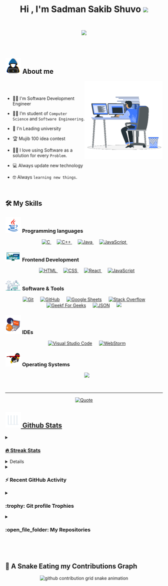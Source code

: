 <h1 align="center">Hi , I'm Sadman Sakib Shuvo <img src="https://media.giphy.com/media/hvRJCLFzcasrR4ia7z/giphy.gif" width="35"></h1>
<h1 align="center">
  <a href="https://github.com/DenverCoder1/readme-typing-svg"><img src="https://readme-typing-svg.herokuapp.com?font=Time+New+Roman&color=%23C8BE25&size=25&center=true&vCenter=true&width=600&height=100&lines=Computer+Science+Engineering+Student;MERN+Stack+Web+Developer;Expert+Of+Web+development;Always+learning+new+things;App+Development;Give+yourself+time+to;Get+to+Know+yourself;Create+your+exciting+life"></a>
</h1>


<br>



	
## <picture><img src = "https://github.com/SadmanSakibShuvo1/SadmanSakibShuvo1/blob/main/about_me.gif?raw=true" width = 50px></picture> About me

<picture> <img align="right" src="https://github.com/SadmanSakibShuvo1/SadmanSakibShuvo1/blob/main/Right_Side.gif?raw=true" width = 250px></picture>

<br><br>

- :technologist: I'm Software Development Engineer
- :student: I’m student of `Computer Science` and `Software Engineering`.
- :school: I'n Leading university
  
- :trophy: Mujib 100 idea contest
- :technologist: I love using Software as a solution for every `Problem`.
- :computer: Always update new technology
- :nerd_face: Always `learning new things`.
<!--- :thinking: I’m currently open for a new `job opportunity`, this is [MY RESUME](http://lnkiy.in/Ahmed_Hossam_Resume).--->
<!--- :boom: You can visit [MY WEBSITE](https://cutt.ly/Ahmed_Hossam_Website).--->
<br>


<!---## <picture> <img src="https://github.com/7oSkaaa/7oSkaaa/blob/main/Images/competitive_programming_profile.png?raw=true" width=40> </picture> My Competitive Programming Profiles

<p align="center">
  <a href="https://codeforces.com/profile/7oSkaaa"><img src="https://img.icons8.com/external-tal-revivo-shadow-tal-revivo/50/000000/external-codeforces-programming-competitions-and-contests-programming-community-logo-shadow-tal-revivo.png" alt="Code Forces"/></a>
	<a href="https://leetcode.com/7oSkaa/"><img src="https://img.icons8.com/external-tal-revivo-shadow-tal-revivo/50/000000/external-level-up-your-coding-skills-and-quickly-land-a-job-logo-shadow-tal-revivo.png" alt="LeetCode"/></a>
	<a href="https://atcoder.jp/users/ahmed_7oSkaa"><img src="https://i.ibb.co/Q9WSjDB/logo.png" alt="AtCoder" width = 60px/></a>
	<a href="https://www.codechef.com/users/ahmed_7oskaa"><img src="https://img.icons8.com/color/50/000000/codechef.png" alt="Code Chef"/></a>
	<a href="https://icpc.global/ICPCID/IW0X0CTD0ZV9"><img src="https://i.ibb.co/6J0r7rW/Daco-5610880.png" alt="ICPC Global" width = 60px /></a>     
	<a href="https://www.codingame.com/profile/e5e56c7585fda3b457056b85180a4d636850344" ><img src="https://i.ibb.co/1MRppTC/codingame-1.png" alt="Codingame" width="100" height="50">
</p>--->


<!---

## <picture> <img src="https://github.com/7oSkaaa/7oSkaaa/blob/main/Images/Connect-with-me.gif?raw=true" width="100px"> </picture> Connect with me
<p align="center">
	<a href="mailto:ahmed.7oskaa@gmail.com"><img img src="https://img.shields.io/badge/gmail-%23EA4335.svg?style=plastic&logo=gmail&logoColor=white" alt="Gmail"/></a>
	<a href="https://github.com/7oSkaaa"><img src="https://img.shields.io/badge/github-%23181717.svg?style=plastic&logo=github&logoColor=white" alt="GitHub"/></a>
	<a href="https://wa.me/0201208822340"><img src="https://img.shields.io/badge/whatsapp-%2325D366.svg?style=plastic&logo=whatsapp&logoColor=white" alt="Whatsapp"/></a>
	<a href="https://www.linkedin.com/in/7oskaa/"><img src="https://img.shields.io/badge/linkedin-%230A66C2.svg?style=plastic&logo=linkedin&logoColor=white" alt="LinkedIn"/></a>
	<a href="https://www.facebook.com/7oSkaaa"><img src="https://img.shields.io/badge/facebook-%231877F2.svg?style=plastic&logo=facebook&logoColor=white" alt="Facebook"/></a>
	<a href="https://www.instagram.com/ahmed_7oskaa/"><img src="https://img.shields.io/badge/instagram-%23E4405F.svg?style=plastic&logo=instagram&logoColor=white" alt="Instagram"/></a>
	<a href="https://msng.link/o/?ahmed.7oskaa=sc"><img src="https://img.shields.io/badge/snapchat-%23FFFC00.svg?style=plastic&logo=snapchat&logoColor=black" alt="Snap Chat"/></a>
</p>


--->

## 🛠️ My Skills

### <picture> <img src = "https://github.com/SadmanSakibShuvo1/SadmanSakibShuvo1/blob/main/Programming_Languages.gif?raw=true" width = 50px>  </picture> Programming languages

<p align="center"> 
  &emsp; 
  <a href="https://www.cprogramming.com/" target="_blank"> 
    <img alt="C" src="https://img.shields.io/badge/C%20-%232370ED.svg?style=plastic&logo=c&logoColor=white">
  </a> 
  &emsp;
  <a href="https://www.w3schools.com/cpp/" target="_blank"> 
    <img alt="C++" src="https://img.shields.io/badge/C++%20-%2300599C.svg?style=plastic&logo=c%2B%2B&logoColor=white">
  </a> 
  &emsp;
  <a href="https://www.java.com" target="_blank"> 
    <img alt="Java" src="https://img.shields.io/badge/Java-%23007396.svg?style=plastic&logo=java&logoColor=white">
  </a>
   &emsp;
	
  <a href="https://developer.mozilla.org/en-US/docs/Web/JavaScript" target="_blank"> 
     <img alt="JavaScript" src="https://img.shields.io/badge/JavaScript%20-%23F7DF1E.svg?style=plastic&logo=javascript&logoColor=black">
  </a>
  &emsp;
  
  <!--- <a href="https://www.python.org" target="_blank">
    <img alt="Python" src="https://img.shields.io/badge/Python%20-%2314354C.svg?style=plastic&logo=python&logoColor=white">
  </a>--->
  
</p>

### <picture> <img src = "https://github.com/SadmanSakibShuvo1/SadmanSakibShuvo1/blob/main/Front_End.gif?raw=true" width = 50px>  </picture> Frontend Development
<p align="center"> 
  &emsp; 
  <a href="https://www.w3.org/html/" target="_blank"> 
   <img alt="HTML" src="https://img.shields.io/badge/HTML5%20-%23E34F26.svg?style=plastic&logo=html5&logoColor=white">
  </a>   
  &emsp;
  <a href="https://www.w3schools.com/css/" target="_blank">
    <img alt="CSS" src="https://img.shields.io/badge/CSS%20-%231572B6.svg?style=plastic&logo=css3&logoColor=white">
  </a> 
  &emsp;
 <a href="https://www.python.org" target="_blank">
    <img alt="React" src="https://img.shields.io/badge/react-%2361DAFB.svg?style=plastic&logo=React&logoColor=black">
  </a>
  &emsp;
  <a href="https://developer.mozilla.org/en-US/docs/Web/JavaScript" target="_blank"> 
     <img alt="JavaScript" src="https://img.shields.io/badge/JavaScript%20-%23F7DF1E.svg?style=plastic&logo=javascript&logoColor=black">
   </a>
</p>

 ### <picture> <img src = "https://github.com/SadmanSakibShuvo1/SadmanSakibShuvo1/blob/main/Software_Tools.gif?raw=true" width = 50px>  </picture> Software & Tools
 
<p align="center">
  &emsp;
    <a href="#"><img alt="Git" src="https://img.shields.io/badge/Git%20-%23F05033.svg?style=plastic&logo=git&logoColor=white"></a>
  &emsp;
    <a href="#"><img alt="GitHub" src="https://img.shields.io/badge/github-%23181717.svg?style=plastic&logo=github&logoColor=white"></a>
  &emsp;
    <a href="#"><img alt="Google Sheets" src="https://img.shields.io/badge/Google%20Sheets%20-%2334A853.svg?style=plastic&logo=google%20sheets&logoColor=white"></a>
  &emsp;  
<a href="#"><img alt="Stack Overflow" src="https://img.shields.io/badge/-Stack%20Overflow-FE7A16?style=plastic&logo=stack-overflow&logoColor=white"></a>
&emsp;
<a href="#"><img alt="Geekf For Geeks" src="https://img.shields.io/badge/geeksforgeeks-%230F9D58.svg?style=plastic&logo=geeksforgeeks&logoColor=white"></a>
&emsp;
<a href="#"><img alt="JSON" img src="https://img.shields.io/badge/json-%23000000.svg?style=plastic&logo=json&logoColor=white"></a>
&emsp;
<a href="#"><img src="https://img.shields.io/badge/mysql-%234479A1.svg?&style=plastic&logo=mysql&logoColor=white"/></a>

<!--<a href="#"><img alt="OpenGL" src="https://img.shields.io/badge/opengl-%235586A4.svg?style=plastic&logo=opengl&logoColor=white"></a>
&emsp;
<a href="#"><img alt="Mark Down" src="https://img.shields.io/badge/Markdown-000000?style=plastic&logo=markdown&logoColor=white"></a>
  &emsp;
<a href="#"><img alt="Selenium" src="https://img.shields.io/badge/selenium-%2343B02A.svg?&style=plastic&logo=selenium&logoColor=white"></a>
  &emsp;
<a href="#"><img src="https://img.shields.io/badge/latex-%23008080.svg?&style=plastic&logo=latex&logoColor=white" /></a>
 &emsp;
<a href="#"><img src="https://img.shields.io/badge/django-%23092E20.svg?&style=plastic&logo=django&logoColor=white" /></a>
&emsp; --->

</p>

 ### <picture> <img src = "https://github.com/SadmanSakibShuvo1/SadmanSakibShuvo1/blob/main/IDEs.gif?raw=true" width = 50px>  </picture> IDEs
 
<p align="center">
  &emsp;
  <a href="#"><img alt="Visual Studio Code" src="https://img.shields.io/badge/Visual%20Studio%20Code-0078d7.svg?style=plastic&logo=visual-studio-code&logoColor=white"></a>
  &emsp;
  <a href="#"><img alt="WebStorm" src="https://img.shields.io/badge/WebStorm-000000.svg?style=plastic&logo=webstorm&logoColor=white"></a>

<!---<a href="#"><img alt="JetBrain" src="https://img.shields.io/badge/jetbrains-%23000000.svg?style=plastic&logo=jetbrains&logoColor=white" /></a>
      &emsp;
     <a href="#"><img alt="Atom" src="https://img.shields.io/badge/atom-%2366595C.svg?&style=plastic&logo=atom&logoColor=white" /></a>
      &emsp;
     <a href="#"><img alt="Eclipse" src="https://img.shields.io/badge/eclipse%20ide-%232C2255.svg?&style=plastic&logo=eclipse%20ide&logoColor=white" /></a> --->
    
</p>

<!--- ### <picture> <img src = "https://github.com/7oSkaaa/7oSkaaa/blob/main/Images/CP_PS.gif?raw=true" width = 50px>  </picture> Competitive Programming & Problem Solving
 
<p align="center">
  &emsp;
    <a href="#"><img alt = "Codeforces" src="https://img.shields.io/badge/codeforces%20-%231F8ACB.svg?style=plastic&logo=codeforces&logoColor=white" /></a>	
  &emsp;
    <a href="#"><img alt = "Leetcode" src="https://img.shields.io/badge/leetcode%20-%23FFA116.svg?style=plastic&logo=leetcode&logoColor=black" /></a>
  &emsp;
    <a href="#"><img alt = "Huckerrank" src="https://img.shields.io/badge/hackerrank-%232EC866.svg?style=plastic&logo=hackerrank&logoColor=white" /></a>
  &emsp;
    <a href="#"><img alt = "CodeChef" src="https://img.shields.io/badge/codechef-%235B4638.svg?style=plastic&logo=codechef&logoColor=white" /></a>
  &emsp;
    <a href="#"><img alt = "Google" src="https://img.shields.io/badge/google-%234285F4.svg?style=plastic&logo=google&logoColor=white" /></a>
  &emsp;
    <a href="#"><img alt = "Codin Game" src="https://img.shields.io/badge/codingame-%23F2BB13.svg?&style=plastic&logo=codingame&logoColor=black" /></a>
</p>
--->

 ### <picture> <img src = "https://github.com/SadmanSakibShuvo1/SadmanSakibShuvo1/blob/main/OS.gif?raw=true" width = 50px>  </picture> Operating Systems
 
<p align="center">
  &emsp;
  <a href="#"><img src="https://img.shields.io/badge/Windows-0078D6?style=plastic&logo=windows&logoColor=white"></a>
 
<!--- <a href="#"><img src="https://img.shields.io/badge/Linux-FCC624?style=plastic&logo=linux&logoColor=black"></a>
        &emsp;
      <a href="#"><img src="https://img.shields.io/badge/Ubuntu-E95420?style=plastic&logo=ubuntu&logoColor=white"></a>
        &emsp;
       <a href="#"><img src="https://img.shields.io/badge/pop!_os-%2348B9C7.svg?style=plastic&&logo=pop!_os&logoColor=white" /></a>
        &emsp;
       <a href="#"><img src="https://img.shields.io/badge/manjaro-%2335BF5C.svg?&style=plastic&logo=manjaro&logoColor=white" /></a>
    --->
</p>

<br> 

---

<p align = "center">
	<a href="https://github.com/piyushsuthar/github-readme-quotes"> <img alt = "Quote" src="https://quotes-github-readme.vercel.app/api?type=horizontal&theme=tokyonight&animation=grow_out_in&quoteCategory=programming">
</p>

## <picture> <img src = "https://github.com/SadmanSakibShuvo1/SadmanSakibShuvo1/blob/main/Statistics.gif?raw=true" width = 50px>  </picture> Github Stats

<details><summary><h3> 🔥 Streak Stats</h3></summary>

----	

<p align="center"><img src="https://github-readme-streak-stats.herokuapp.com/?user=SadmanSakibShuvo1&theme=tokyonight" alt="SadmanSakibShuvo1" /></p>


</details>
  
<details><summary><h3>💻 GitHub Profile Stats</h3></summary>

----
	
<p align="center">
    <a href="https://github.com/anuraghazra/github-readme-stats">
	    <img alt="SadmanSakibShuvo1's Github Stats" src="https://github-readme-stats.vercel.app/api?username=SadmanSakibShuvo1&show_icons=true&count_private=true&locale=en&theme=tokyonight&layout=compact" height="230px"/></a>
	  <img src="https://github-readme-stats.vercel.app/api/top-langs?username=SadmanSakibShuvo1&langs_count=10&show_icons=true&locale=en&theme=tokyonight" alt="SadmanSakibShuvo1" height="230px"/>
<br/>

  <b>Note:</b> Top languages is only a metric of the languages my public code consists of and doesn't reflect experience or skill level.
  </p>
</details>

<details><summary><h3>⚡ Recent GitHub Activity</h3></summary>

----

[![SadmanSakibShuvo1's GitHub activity graph](https://github-readme-activity-graph.vercel.app/graph?username=SadmanSakibShuvo1&bg_color=0d1117&color=ffffff&line=00e676&point=ffffff&area=true&hide_border=true)](https://github.com/Ashutosh00710/github-readme-activity-graph)

</details>

<details><summary> <h3> :trophy: Git profile Trophies </h3></summary>

----
	
<div align="center" style="background-color: #282a36; border: 3px solid #00e676; border-radius: 15px; padding: 20px;">
  <a href="https://github.com/ryo-ma/github-profile-trophy">
    <img src="https://github-profile-trophy.vercel.app/?username=SadmanSakibShuvo1&theme=radical&column=4&margin-w=15&margin-h=15" alt="SadmanSakibShuvo1's GitHub Trophies" />
  </a>
</div>
	
</details>
	
<details><summary><h3> :open_file_folder: My Repositories </h3></summary>

----
	
<div>
 <p align="center">
  <a href="https://github.com/SadmanSakibShuvo1/Module-21-Live-Test">
  <img src="https://github-readme-stats.vercel.app/api/pin/?username=SadmanSakibShuvo1&repo=Module-21-Live-Test&theme=tokyonight" alt="Module-21-Live-Test" />
  </a>
    
   <a href="https://github.com/SadmanSakibShuvo1/Assignment-for-Module-21">
   <img src="https://github-readme-stats.vercel.app/api/pin/?username=SadmanSakibShuvo1&repo=Assignment-for-Module-21&theme=tokyonight" alt="Assignment-for-Module-21" />
   </a>
    
   <a href="https://github.com/SadmanSakibShuvo1/webbackendassingment16">
   <img src="https://github-readme-stats.vercel.app/api/pin/?username=SadmanSakibShuvo1&repo=webbackendassingment16&theme=tokyonight" alt="webbackendassingment16" />
   </a>
    
   <a href="https://github.com/SadmanSakibShuvo1/module10assignment">
   <img src="https://github-readme-stats.vercel.app/api/pin/?username=SadmanSakibShuvo1&repo=module10assignment&theme=tokyonight" alt="module10assignment" />
   </a>
    
   <a href="https://github.com/SadmanSakibShuvo1/modulefiveassingment">
   <img src="https://github-readme-stats.vercel.app/api/pin/?username=SadmanSakibShuvo1&repo=modulefiveassingment&theme=tokyonight" alt="modulefiveassingment" />
   </a>

   <a href="https://github.com/SadmanSakibShuvo1/moduletwelveassignment_taskmanager">
   <img src="https://github-readme-stats.vercel.app/api/pin/?username=SadmanSakibShuvo1&repo=moduletwelveassignment_taskmanager&theme=tokyonight" alt="moduletwelveassignment_taskmanager" />
   </a>

   <a href="https://github.com/SadmanSakibShuvo1/Javascript-Tutorial">
   <img src="https://github-readme-stats.vercel.app/api/pin/?username=SadmanSakibShuvo1&repo=Javascript-Tutorial&theme=tokyonight" alt="Javascript-Tutorial" />
   </a>
   
   </p>
</div>

</details>

</br></br>
	
## 🐍 A Snake Eating my Contributions Graph
	
<p align="center">
	<picture>
		  <source media="(prefers-color-scheme: dark)" srcset="https://raw.githubusercontent.com/SadmanSakibShuvo1/SadmanSakibShuvo1/output/github-contribution-grid-snake-dark.svg">
		  <source media="(prefers-color-scheme: light)" srcset="https://raw.githubusercontent.com/SadmanSakibShuvo1/SadmanSakibShuvo1/output/github-contribution-grid-snake.svg">
		  <img alt="github contribution grid snake animation" src="https://raw.githubusercontent.com/SadmanSakibShuvo1/SadmanSakibShuvo1/output/github-contribution-grid-snake.svg">
	</picture>
</p>
